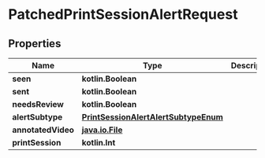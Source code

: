 
# PatchedPrintSessionAlertRequest

## Properties
Name | Type | Description | Notes
------------ | ------------- | ------------- | -------------
**seen** | **kotlin.Boolean** |  |  [optional]
**sent** | **kotlin.Boolean** |  |  [optional]
**needsReview** | **kotlin.Boolean** |  |  [optional]
**alertSubtype** | [**PrintSessionAlertAlertSubtypeEnum**](PrintSessionAlertAlertSubtypeEnum.md) |  |  [optional]
**annotatedVideo** | [**java.io.File**](java.io.File.md) |  |  [optional]
**printSession** | **kotlin.Int** |  |  [optional]



